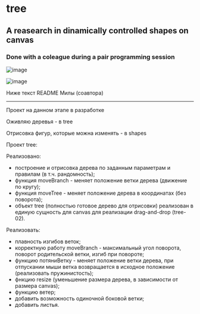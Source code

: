 # tree

## A reasearch in dinamically controlled shapes on canvas

### Done with a coleague during a pair programming session

![image](https://github.com/user-attachments/assets/34332618-d566-4f0c-a0cd-fd260406d74b)

![image](https://github.com/user-attachments/assets/815b9e72-64dd-44f0-b191-fb20e017e261)


Ниже текст README Милы (соавтора)

---

Проект на данном этапе в разработке

Оживляю деревья - в tree

Отрисовка фигур, которые можна изменять - в shapes

Проект tree:

Реализовано:
- построение и отрисовка дерева по заданным параметрам и правилам (в т.ч. рандомность);
- функция moveBranch - меняет положение ветки дерева (движение по кругу);
- функция moveTree - меняет положение дерева в координатах (без поворота);
- объект tree (полностью готовое дерево для отрисовки) реализован в единую сущность для canvas для реализации drag-and-drop (tree-02).

Реализовать:
- плавность изгибов веток;
- корректную работу moveBranch - максимальный угол поворота, поворот родительской ветки, изгиб при повороте;
- функцию потяниВетку - меняет положение ветки дерева, при отпускании мыши ветка возвращается в исходное положение (реализовать пружинистость);
- фнкцию resize (уменьшение размера дерева, в зависимости от размера canvas);
- функцию ветер;
- добавить возможность одиночной боковой ветки;
- добавить листья.
